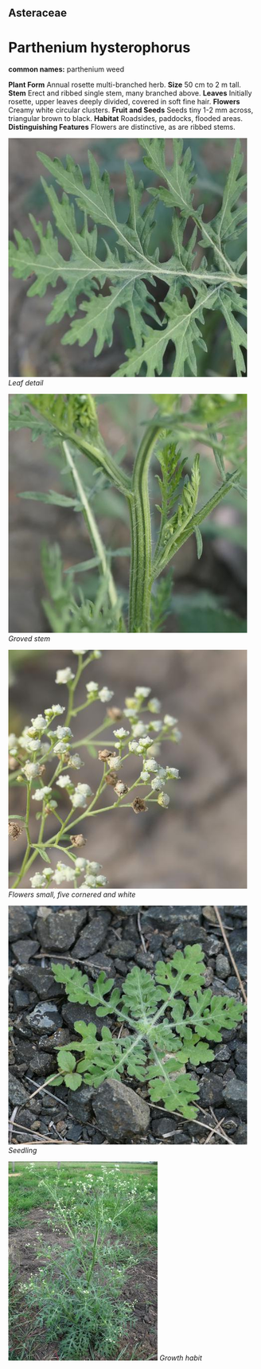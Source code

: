 ## Asteraceae
# Parthenium hysterophorus
**common names:** parthenium weed

**Plant Form** Annual rosette multi-branched herb. **Size** 50 cm to 2 m tall. **Stem** Erect and ribbed single stem, many branched above. **Leaves** Initially rosette, upper leaves deeply divided, covered in soft fine hair. **Flowers** Creamy white circular clusters. **Fruit and Seeds** Seeds tiny 1-2 mm across, triangular brown to black. **Habitat** Roadsides, paddocks, flooded areas. **Distinguishing Features** Flowers are distinctive, as are ribbed stems.


![Leaf detail](108288_P1300423.jpg)
 *Leaf detail* 

![Groved stem](108290_P1300425.jpg)
 *Groved stem* 

![Flowers small, five cornered and white](108383_P1300489.jpg)
 *Flowers small, five cornered and white* 

![Seedling](108462_P1300578.jpg)
 *Seedling* 

![Growth habit](58775_Parthenium_plant.jpg)
 *Growth habit* 

